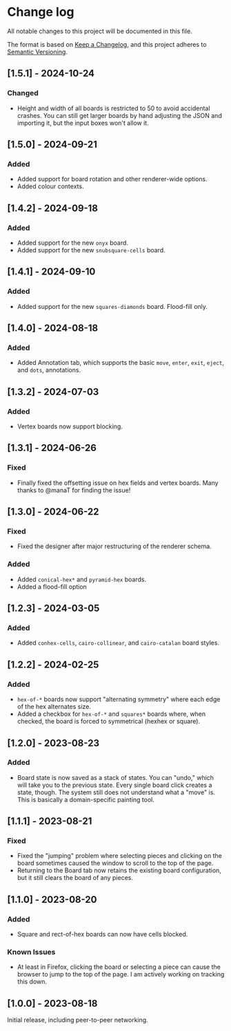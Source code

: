 # Change log

All notable changes to this project will be documented in this file.

The format is based on [Keep a Changelog](https://keepachangelog.com/en/1.0.0/),
and this project adheres to [Semantic Versioning](https://semver.org/spec/v2.0.0.html).

## [1.5.1] - 2024-10-24

### Changed

-   Height and width of all boards is restricted to 50 to avoid accidental crashes. You can still get larger boards by hand adjusting the JSON and importing it, but the input boxes won't allow it.

## [1.5.0] - 2024-09-21

### Added

-   Added support for board rotation and other renderer-wide options.
-   Added colour contexts.

## [1.4.2] - 2024-09-18

### Added

-   Added support for the new `onyx` board.
-   Added support for the new `snubsquare-cells` board.

## [1.4.1] - 2024-09-10

### Added

-   Added support for the new `squares-diamonds` board. Flood-fill only.

## [1.4.0] - 2024-08-18

### Added

-   Added Annotation tab, which supports the basic `move`, `enter`, `exit`, `eject`, and `dots`, annotations.

## [1.3.2] - 2024-07-03

### Added

-   Vertex boards now support blocking.

## [1.3.1] - 2024-06-26

### Fixed

-   Finally fixed the offsetting issue on hex fields and vertex boards. Many thanks to @manaT for finding the issue!

## [1.3.0] - 2024-06-22

### Fixed

-   Fixed the designer after major restructuring of the renderer schema.

### Added

-   Added `conical-hex*` and `pyramid-hex` boards.
-   Added a flood-fill option

## [1.2.3] - 2024-03-05

### Added

-   Added `conhex-cells`, `cairo-collinear`, and `cairo-catalan` board styles.

## [1.2.2] - 2024-02-25

### Added

-   `hex-of-*` boards now support "alternating symmetry" where each edge of the hex alternates size.
-   Added a checkbox for `hex-of-*` and `squares*` boards where, when checked, the board is forced to symmetrical (hexhex or square).

## [1.2.0] - 2023-08-23

### Added

-   Board state is now saved as a stack of states. You can "undo," which will take you to the previous state. Every single board click creates a state, though. The system still does not understand what a "move" is. This is basically a domain-specific painting tool.

## [1.1.1] - 2023-08-21

### Fixed

-   Fixed the "jumping" problem where selecting pieces and clicking on the board sometimes caused the window to scroll to the top of the page.
-   Returning to the Board tab now retains the existing board configuration, but it still clears the board of any pieces.

## [1.1.0] - 2023-08-20

### Added

-   Square and rect-of-hex boards can now have cells blocked.

### Known Issues

-   At least in Firefox, clicking the board or selecting a piece can cause the browser to jump to the top of the page. I am actively working on tracking this down.

## [1.0.0] - 2023-08-18

Initial release, including peer-to-peer networking.
